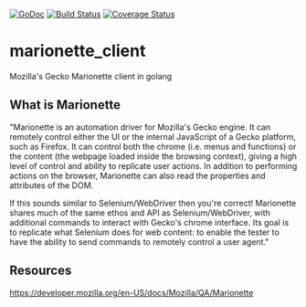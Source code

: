 [![GoDoc](https://godoc.org/github.com/njasm/marionette_client?status.svg)](https://godoc.org/github.com/njasm/marionette_client)
[![Build Status](https://travis-ci.org/njasm/marionette_client.svg?branch=master)](https://travis-ci.org/njasm/marionette_client)
[![Coverage Status](https://coveralls.io/repos/github/njasm/marionette_client/badge.svg?branch=master)](https://coveralls.io/github/njasm/marionette_client?branch=master)
# marionette_client
Mozilla's Gecko Marionette client in golang

## What is Marionette
"Marionette is an automation driver for Mozilla's Gecko engine. It can remotely control either the UI or the internal 
JavaScript of a Gecko platform, such as Firefox. It can control both the chrome (i.e. menus and functions) or the content 
(the webpage loaded inside the browsing context), giving a high level of control and ability to replicate user actions. 
In addition to performing actions on the browser, Marionette can also read the properties and attributes of the DOM.

If this sounds similar to Selenium/WebDriver then you're correct! Marionette shares much of the same ethos and API as 
Selenium/WebDriver, with additional commands to interact with Gecko's chrome interface. Its goal is to replicate what 
Selenium does for web content: to enable the tester to have the ability to send commands to remotely control a user agent." 

## Resources
https://developer.mozilla.org/en-US/docs/Mozilla/QA/Marionette
